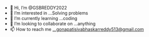 - 👋 Hi, I’m @GSBREDDY2022
- 👀 I’m interested in ...Solving problems
- 🌱 I’m currently learning ...coding
- 💞️ I’m looking to collaborate on ...anything
- 📫 How to reach me ...gonapatisivabhaskarreddy513@gmail.com

<!---
GSBREDDY2022/GSBREDDY2022 is a ✨ special ✨ repository because its `README.md` (this file) appears on your GitHub profile.
You can click the Preview link to take a look at your changes.
--->
